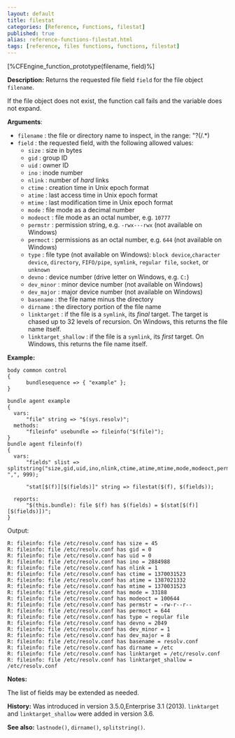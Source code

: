 ```yaml
---
layout: default
title: filestat
categories: [Reference, Functions, filestat]
published: true
alias: reference-functions-filestat.html
tags: [reference, files functions, functions, filestat]
---
```


[%CFEngine_function_prototype(filename, field)%]

**Description:** Returns the requested file field `field` for the file object 
`filename`.

If the file object does not exist, the function call fails and the
variable does not expand.

**Arguments**:

* `filename` : the file or directory name to inspect, in the range: "?(/.*)
* `field` : the requested field, with the following allowed values:
    * `size` : size in bytes
    * `gid` : group ID
    * `uid` : owner ID
    * `ino` : inode number
    * `nlink` : number of *hard* links
    * `ctime` : creation time in Unix epoch format
    * `atime` : last access time in Unix epoch format
    * `mtime` : last modification time in Unix epoch format
    * `mode` : file mode as a decimal number
    * `modeoct` : file mode as an octal number, e.g. `10777`
    * `permstr` : permission string, e.g. `-rwx---rwx` (not available on Windows)
    * `permoct` : permissions as an octal number, e.g. `644` (not available on Windows)
    * `type` : file type (not available on Windows): `block device`,`character device`, `directory`, `FIFO/pipe`, `symlink`, `regular file`, `socket`, or `unknown`
    * `devno` : device number (drive letter on Windows, e.g. `C:`)
    * `dev_minor` : minor device number (not available on Windows)
    * `dev_major` : major device number (not available on Windows)
    * `basename` : the file name minus the directory
    * `dirname` : the directory portion of the file name
    * `linktarget` : if the file is a `symlink`, its *final* target.  The target is chased up to 32 levels of recursion.  On Windows, this returns the file name itself.
    * `linktarget_shallow` :  if the file is a `symlink`, its *first* target.  On Windows, this returns the file name itself.

**Example:**

```cf3
body common control
{
      bundlesequence => { "example" };
}

bundle agent example
{
  vars:
      "file" string => "$(sys.resolv)";
  methods:
      "fileinfo" usebundle => fileinfo("$(file)");
}
bundle agent fileinfo(f)
{
  vars:
      "fields" slist => splitstring("size,gid,uid,ino,nlink,ctime,atime,mtime,mode,modeoct,permstr,permoct,type,devno,dev_minor,dev_major,basename,dirname,linktarget,linktarget_shallow", ",", 999);

      "stat[$(f)][$(fields)]" string => filestat($(f), $(fields));

  reports:
      "$(this.bundle): file $(f) has $(fields) = $(stat[$(f)][$(fields)])";
}
```

Output:

```
R: fileinfo: file /etc/resolv.conf has size = 45
R: fileinfo: file /etc/resolv.conf has gid = 0
R: fileinfo: file /etc/resolv.conf has uid = 0
R: fileinfo: file /etc/resolv.conf has ino = 2884988
R: fileinfo: file /etc/resolv.conf has nlink = 1
R: fileinfo: file /etc/resolv.conf has ctime = 1370031523
R: fileinfo: file /etc/resolv.conf has atime = 1387021332
R: fileinfo: file /etc/resolv.conf has mtime = 1370031523
R: fileinfo: file /etc/resolv.conf has mode = 33188
R: fileinfo: file /etc/resolv.conf has modeoct = 100644
R: fileinfo: file /etc/resolv.conf has permstr = -rw-r--r--
R: fileinfo: file /etc/resolv.conf has permoct = 644
R: fileinfo: file /etc/resolv.conf has type = regular file
R: fileinfo: file /etc/resolv.conf has devno = 2049
R: fileinfo: file /etc/resolv.conf has dev_minor = 1
R: fileinfo: file /etc/resolv.conf has dev_major = 8
R: fileinfo: file /etc/resolv.conf has basename = resolv.conf
R: fileinfo: file /etc/resolv.conf has dirname = /etc
R: fileinfo: file /etc/resolv.conf has linktarget = /etc/resolv.conf
R: fileinfo: file /etc/resolv.conf has linktarget_shallow = /etc/resolv.conf
```

**Notes:**  
   
The list of fields may be extended as needed.

**History:** Was introduced in version 3.5.0,Enterprise 3.1 (2013).  `linktarget` and `linktarget_shallow` were added in version 3.6.

**See also:** `lastnode()`, `dirname()`, `splitstring()`.
